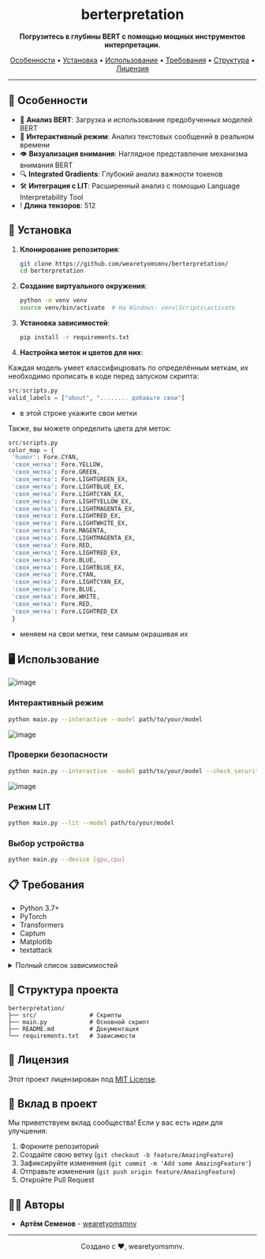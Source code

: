 <h1 align="center">berterpretation</h1>

<p align="center">
  <strong>Погрузитесь в глубины BERT с помощью мощных инструментов интерпретации.</strong>
</p>

<p align="center">
  <a href="#особенности">Особенности</a> •
  <a href="#установка">Установка</a> •
  <a href="#использование">Использование</a> •
  <a href="#требования">Требования</a> •
  <a href="#структура-проекта">Структура</a> •
  <a href="#лицензия">Лицензия</a>
</p>

---

## 🌟 Особенности

- 🧠 **Анализ BERT**: Загрузка и использование предобученных моделей BERT
- 💬 **Интерактивный режим**: Анализ текстовых сообщений в реальном времени
- 👁️ **Визуализация внимания**: Наглядное представление механизма внимания BERT
- 🔍 **Integrated Gradients**: Глубокий анализ важности токенов
- 🛠️ **Интеграция с LIT**: Расширенный анализ с помощью Language Interpretability Tool
- ! **Длина тензоров**: 512

## 🚀 Установка

1. **Клонирование репозитория**:
   ```bash
   git clone https://github.com/wearetyomsmnv/berterpretation/
   cd berterpretation
   ```

2. **Создание виртуального окружения**:
   ```bash
   python -m venv venv
   source venv/bin/activate  # На Windows: venv\Scripts\activate
   ```

3. **Установка зависимостей**:
   ```bash
   pip install -r requirements.txt
   ```

4. **Настройка меток и цветов для них**:

  Каждая модель умеет классифицровать по определённым меткам, их необходимо прописать в коде перед запуском скрипта:
   ```python
   src/scripts.py
   valid_labels = ["about", "........ добавьте свои"]
   ```
  - в этой строке укажите свои метки

  Также, вы можете определить цвета для меток:
   ```python
   src/scripts.py
   color_map = {
    'humor': Fore.CYAN,
    'своя_метка': Fore.YELLOW,
    'своя_метка': Fore.GREEN,
    'своя_метка': Fore.LIGHTGREEN_EX,
    'своя_метка': Fore.LIGHTBLUE_EX,
    'своя_метка': Fore.LIGHTCYAN_EX,
    'своя_метка': Fore.LIGHTYELLOW_EX,
    'своя_метка': Fore.LIGHTMAGENTA_EX,
    'своя_метка': Fore.LIGHTRED_EX,
    'своя_метка': Fore.LIGHTWHITE_EX,
    'своя_метка': Fore.MAGENTA,
    'своя_метка': Fore.LIGHTMAGENTA_EX,
    'своя_метка': Fore.RED,
    'своя_метка': Fore.LIGHTRED_EX,
    'своя_метка': Fore.BLUE,
    'своя_метка': Fore.LIGHTBLUE_EX,
    'своя_метка': Fore.CYAN,
    'своя_метка': Fore.LIGHTCYAN_EX,
    'своя_метка': Fore.BLUE,
    'своя_метка': Fore.WHITE,
    'своя_метка': Fore.RED,
    'своя_метка': Fore.LIGHTRED_EX
    }
   ```
  - меняем на свои метки, тем самым окрашивая их


## 🖥️ Использование

![image](https://github.com/user-attachments/assets/2ce6f296-a6f5-414a-aae6-6100adc2184a)

### Интерактивный режим

```bash
python main.py --interactive --model path/to/your/model
```
![image](https://github.com/user-attachments/assets/6a4e400c-50e6-4838-a64c-229f341ee7b5)


### Проверки безопасности

```bash
python main.py --interactive --model path/to/your/model --check_security
```
![image](https://github.com/user-attachments/assets/71dfa293-10aa-4ac6-8584-2fab72498943)

### Режим LIT

```bash
python main.py --lit --model path/to/your/model
```

### Выбор устройства

```bash
python main.py --device [gpu,cpu]
```

## 📋 Требования

- Python 3.7+
- PyTorch
- Transformers
- Captum
- Matplotlib
- textattack

<details>
  <summary>Полный список зависимостей</summary>
  
  См. файл `requirements.txt`
</details>

## 📁 Структура проекта

```
berterpretation/
├── src/               # Скрипты
├── main.py            # Основной скрипт
├── README.md          # Документация
└── requirements.txt   # Зависимости
```

## 📄 Лицензия

Этот проект лицензирован под [MIT License](LICENSE).

## 🤝 Вклад в проект

Мы приветствуем вклад сообщества! Если у вас есть идеи для улучшения:

1. Форкните репозиторий
2. Создайте свою ветку (`git checkout -b feature/AmazingFeature`)
3. Зафиксируйте изменения (`git commit -m 'Add some AmazingFeature'`)
4. Отправьте изменения (`git push origin feature/AmazingFeature`)
5. Откройте Pull Request

## 👨‍💻 Авторы

- **Артём Семенов** - [wearetyomsmnv](https://github.com/wearetyomsmnv)

---

<p align="center">
  Создано с ❤️, wearetyomsmnv.
</p>
